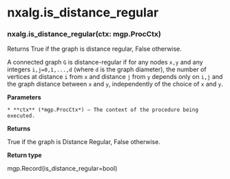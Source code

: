 # nxalg.is_distance_regular


### nxalg.is_distance_regular(ctx: mgp.ProcCtx)
Returns True if the graph is distance regular, False otherwise.

A connected graph `G` is distance-regular if for any nodes `x,y`
and any integers `i,j=0,1,...,d` (where `d` is the graph
diameter), the number of vertices at distance `i` from `x` and
distance `j` from `y` depends only on `i,j` and the graph distance
between `x` and `y`, independently of the choice of `x` and `y`.


**Parameters**

    * **ctx** (*mgp.ProcCtx*) – The context of the procedure being executed.



**Returns**

True if the graph is Distance Regular, False otherwise.



**Return type**

mgp.Record(is_distance_regular=bool)
